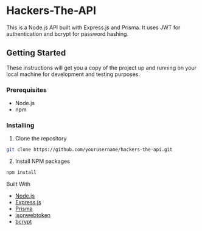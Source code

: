 # Hackers-The-API

This is a Node.js API built with Express.js and Prisma. It uses JWT for authentication and bcrypt for password hashing.

## Getting Started

These instructions will get you a copy of the project up and running on your local machine for development and testing purposes.

### Prerequisites

- Node.js
- npm

### Installing

1. Clone the repository

```sh
git clone https://github.com/yourusername/hackers-the-api.git
```

2. Install NPM packages

```sh
npm install
```

Built With

- [Node.js](https://nodejs.org/)
- [Express.js](https://expressjs.com/)
- [Prisma](https://www.prisma.io/)
- [jsonwebtoken](https://www.npmjs.com/package/jsonwebtoken)
- [bcrypt](https://www.npmjs.com/package/bcrypt)
